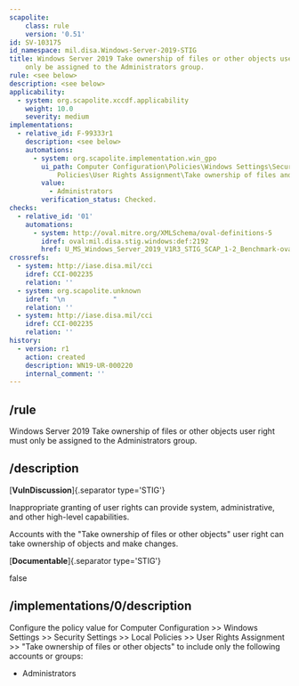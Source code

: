 ```yaml
---
scapolite:
    class: rule
    version: '0.51'
id: SV-103175
id_namespace: mil.disa.Windows-Server-2019-STIG
title: Windows Server 2019 Take ownership of files or other objects user right must
    only be assigned to the Administrators group.
rule: <see below>
description: <see below>
applicability:
  - system: org.scapolite.xccdf.applicability
    weight: 10.0
    severity: medium
implementations:
  - relative_id: F-99333r1
    description: <see below>
    automations:
      - system: org.scapolite.implementation.win_gpo
        ui_path: Computer Configuration\Policies\Windows Settings\Security Settings\Local
            Policies\User Rights Assignment\Take ownership of files and other objects
        value:
          - Administrators
        verification_status: Checked.
checks:
  - relative_id: '01'
    automations:
      - system: http://oval.mitre.org/XMLSchema/oval-definitions-5
        idref: oval:mil.disa.stig.windows:def:2192
        href: U_MS_Windows_Server_2019_V1R3_STIG_SCAP_1-2_Benchmark-oval.xml
crossrefs:
  - system: http://iase.disa.mil/cci
    idref: CCI-002235
    relation: ''
  - system: org.scapolite.unknown
    idref: "\n            "
    relation: ''
  - system: http://iase.disa.mil/cci
    idref: CCI-002235
    relation: ''
history:
  - version: r1
    action: created
    description: WN19-UR-000220
    internal_comment: ''
---
```



## /rule

Windows Server 2019 Take ownership of files or other objects user right must only be assigned to the Administrators group.

## /description

[**VulnDiscussion**]{.separator type='STIG'}

Inappropriate granting of user rights can provide system, administrative, and other high-level capabilities.

Accounts with the "Take ownership of files or other objects" user right can take ownership of objects and make changes.

[**Documentable**]{.separator type='STIG'}

false

## /implementations/0/description

Configure the policy value for Computer Configuration >> Windows Settings >> Security Settings >> Local Policies >> User Rights Assignment >> "Take ownership of files or other objects" to include only the following accounts or groups:

- Administrators
